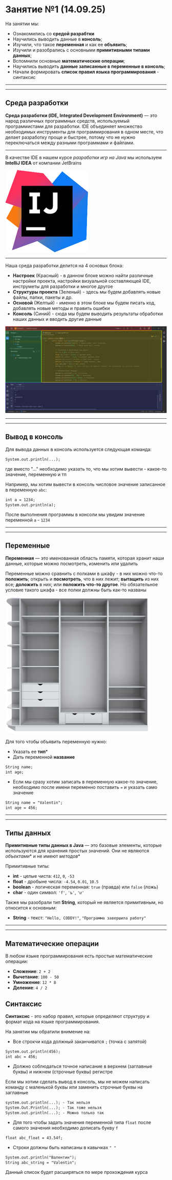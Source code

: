 # Занятие №1 (14.09.25)

На занятии мы:
- Ознакомились со **средой разрабтки**
- Научились выводить данные в **консоль**;
- Изучили, что такое **переменная** и как ее **объявить**;
- Изучили и разобрались с основными **примитивными типами данных**;
- Вспомнили основные **математические операции**;
- Научились выводить **данные записанные в переменные в консоль**;
- Начали формировать **список правил языка программирования** - синтаксис

---

---

## Среда разработки
**Среда разработки (IDE, Integrated Development Environment)** — это народ различных программных средств, используемый программистами для разработки. IDE объединяет множество необходимых инструменты для программирования в одном месте, что делает разработку проще и быстрее, потому что не нужно переключаться между разными программами и файлами.

---

В качестве IDE в нашем курсе _разработки игр на Java_ мы используем **IntelliJ IDEA** от компании JetBrains

![IntelliJ_IDEA_Icon.svg.png](img/IntelliJ_IDEA_Icon.svg.png)

---

Наша среда разработки делится на 4 основых блока:
- **Настроек** (Красный) - в данном блоке можно найти различные настройки проекта, настройки визуальной составляющей IDE, инструметы для разработки и многое другое 
- **Структуры проекта** (Зеленый) - здесь мы будем добавлять новые файлы, папки, пакеты и др.
- **Основой** (Желтый) - именно в этом блоке мы будем писать код, добавлять новые методы и править ошибки
- **Консоль** (Синий) - сюда мы будем выводить результаты обработки наших данных и вводить другие данные

![IDE_interface.png](img/IDE_interface.png)

---

---

## Вывод в консоль

Для вывода данных в консоль используется следующая команда:
```
System.out.println(...);
```
где вместо "..." необходимо указать то, что мы хотим вывести - какое-то значение, переменную и тп

Например, мы хотим вывести в консоль числовое значение записанное в переменную `abc`:
```
int a = 1234;
System.out.println(a);
```
После выполнения программы в консоли мы увидим значение переменной `a` - `1234`

---

---

## Переменные

**Переменная** — это именованная область памяти, которая хранит наши данные, которые можно посмотреть, изменить или удалить

Переменные можно сравнить с полками в шкафу - в них можно что-то **положить**; открыть и **посмотреть**, что в них лежит; **вытащить** из них все; **доложить** в них; или **положить что-то другое**. Но обязательное условие такого шкафа - все полки должны быть как-то названы

![shkaf.png](img/shkaf.png)

Для того чтобы объявить переменную нужно:
- Указать ее **тип***
- Дать переменной **название**

```
String name;
int age;
```

- Если мы сразу хотим записать в переменную какое-то значение, необходимо после имени переменно поставить `=` и указать само значение

```
String name = "Valentin";
int age = 456;
```

---

---

## Типы данных

**Примитивные типы данных в Java** — это базовые элементы, которые используются для хранения простых значений. Они не являются _объектами_* и не имеют _методов_*

Примитивные типы:
- **int** - целые чиста: `412`, `0`, `-53`
- **float** - дробыне числа: `-4.54`, `0.01`, `10.5`
- **boolean** - логическая переменная: `true` (правда) или `false` (ложь)
- **char** - один символ: `'f'`, `'ъ'`, `'ư'`

Также мы разобрали тип **String**, который не является примитивным, но относится к основным:
- **String** - текст: `"Hello, CODDY!"`, `"Программа завершила работу"`

---

---

## Математические операции

В любом языке программирования есть простые математические операции:
- **Сложение**: `2 + 2`
- **Вычетание**: `100 - 50`
- **Умножение**: `12 * 8`
- **Деление**: `4 / 2`

## Синтаксис
**Синтаксис** - это набор правил, которые определяют структуру и формат кода на языке программирования.

На занятии мы обратили внимение на:
- Все строкчи кода должный заканчиватся `;` (точка с запятой)

```
System.out.println(456);
int abc = 456;
```

- Должно соблюдаться точное написание в верхнем (заглавные буквы) и нижнем (строчные буквы) регистре

Если мы хотим сделать вывод в консоль, мы не можем написать команду с маленькой буквы или заменить строчные буквы на заглавные

```
system.out.println(...); - Так нельзя
System.Out.Println(...); - Так тоже нельзя
System.out.println(...); - Можно только так
```

- Для того чтобы задать значения переменной типа `float` после самого значения необходимо дописать букву `f`

```
float abc_float = 43.54f;
```

- Строки должны быть написаны в кавычках `" "`

```
System.out.println("Валентин");
String abc_string = "Valentin";
```

Данный список будет расширяться по мере прохождения курса